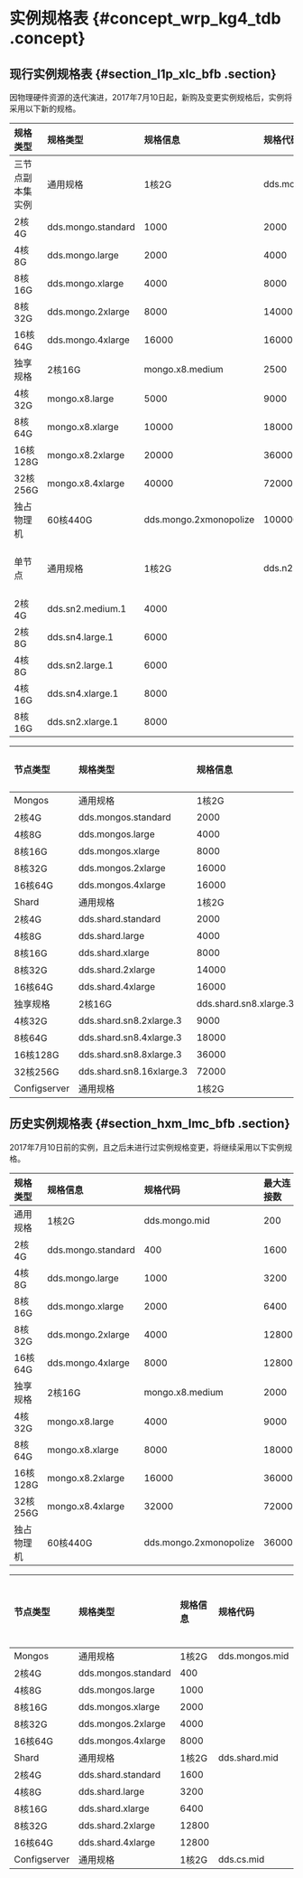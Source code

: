 # 实例规格表 {#concept_wrp_kg4_tdb .concept}

## 现行实例规格表 {#section_l1p_xlc_bfb .section}

因物理硬件资源的迭代演进，2017年7月10日起，新购及变更实例规格后，实例将采用以下新的规格。

|规格类型|规格类型|规格信息|规格代码|最大连接数|最大IOPS|存储空间|
|:---|:---|:---|:---|:----|:-----|:---|
|三节点副本集实例|通用规格|1核2G|dds.mongo.mid|500|1000|10-2000GB|
|2核4G|dds.mongo.standard|1000|2000|
|4核8G|dds.mongo.large|2000|4000|
|8核16G|dds.mongo.xlarge|4000|8000|
|8核32G|dds.mongo.2xlarge|8000|14000|
|16核64G|dds.mongo.4xlarge|16000|16000|
|独享规格|2核16G|mongo.x8.medium|2500|4500|250GB|
|4核32G|mongo.x8.large|5000|9000|500GB|
|8核64G|mongo.x8.xlarge|10000|18000|1000GB|
|16核128G|mongo.x8.2xlarge|20000|36000|2000GB|
|32核256G|mongo.x8.4xlarge|40000|72000|2000GB|
|独占物理机|60核440G|dds.mongo.2xmonopolize|100000|100000|3000GB|
|单节点|通用规格|1核2G|dds.n2.small.1|2000|min\{30 \* 存储空间，20000\}|20-2000GB|
|2核4G|dds.sn2.medium.1|4000|
|2核8G|dds.sn4.large.1|6000|
|4核8G|dds.sn2.large.1|6000|
|4核16G|dds.sn4.xlarge.1|8000|
|8核16G|dds.sn2.xlarge.1|8000|

|节点类型|规格类型|规格信息|规格代码|最大连接数|最大IOPS|
|:---|:---|:---|:---|:----|:-----|
|Mongos|通用规格|1核2G|dds.mongos.mid|1000|-|
|2核4G|dds.mongos.standard|2000|
|4核8G|dds.mongos.large|4000|
|8核16G|dds.mongos.xlarge|8000|
|8核32G|dds.mongos.2xlarge|16000|
|16核64G|dds.mongos.4xlarge|16000|
|Shard|通用规格|1核2G|dds.shard.mid|-|1000|
|2核4G|dds.shard.standard|2000|
|4核8G|dds.shard.large|4000|
|8核16G|dds.shard.xlarge|8000|
|8核32G|dds.shard.2xlarge|14000|
|16核64G|dds.shard.4xlarge|16000|
|独享规格|2核16G|dds.shard.sn8.xlarge.3|4500|
|4核32G|dds.shard.sn8.2xlarge.3|9000|
|8核64G|dds.shard.sn8.4xlarge.3|18000|
|16核128G|dds.shard.sn8.8xlarge.3|36000|
|32核256G|dds.shard.sn8.16xlarge.3|72000|
|Configserver|通用规格|1核2G|dds.cs.mid|1000|

## 历史实例规格表 {#section_hxm_lmc_bfb .section}

2017年7月10日前的实例，且之后未进行过实例规格变更，将继续采用以下实例规格。

|规格类型|规格信息|规格代码|最大连接数|最大IOPS|
|:---|:---|:---|:----|:-----|
|通用规格|1核2G|dds.mongo.mid|200|800|
|2核4G|dds.mongo.standard|400|1600|
|4核8G|dds.mongo.large|1000|3200|
|8核16G|dds.mongo.xlarge|2000|6400|
|8核32G|dds.mongo.2xlarge|4000|12800|
|16核64G|dds.mongo.4xlarge|8000|12800|
|独享规格|2核16G|mongo.x8.medium|2000|4500|
|4核32G|mongo.x8.large|4000|9000|
|8核64G|mongo.x8.xlarge|8000|18000|
|16核128G|mongo.x8.2xlarge|16000|36000|
|32核256G|mongo.x8.4xlarge|32000|72000|
|独占物理机|60核440G|dds.mongo.2xmonopolize|36000|40000|

|节点类型|规格类型|规格信息|规格代码|最大连接数|最大IOPS|
|:---|:---|:---|:---|:----|:-----|
|Mongos|通用规格|1核2G|dds.mongos.mid|200|-|
|2核4G|dds.mongos.standard|400|
|4核8G|dds.mongos.large|1000|
|8核16G|dds.mongos.xlarge|2000|
|8核32G|dds.mongos.2xlarge|4000|
|16核64G|dds.mongos.4xlarge|8000|
|Shard|通用规格|1核2G|dds.shard.mid|-|800|
|2核4G|dds.shard.standard|1600|
|4核8G|dds.shard.large|3200|
|8核16G|dds.shard.xlarge|6400|
|8核32G|dds.shard.2xlarge|12800|
|16核64G|dds.shard.4xlarge|12800|
|Configserver|通用规格|1核2G|dds.cs.mid|800|

